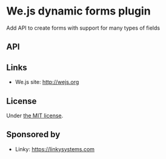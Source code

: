 # We.js dynamic forms plugin

Add API to create forms with support for many types of fields

## API

## Links

* We.js site: http://wejs.org

## License

Under [the MIT license](https://github.com/wejs/we-core/blob/master/LICENSE.md).

## Sponsored by

- Linky: https://linkysystems.com